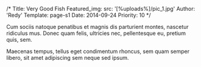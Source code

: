 /*
Title: Very Good Fish
Featured_img:
  src: '[%uploads%]/pic_1.jpg'
Author: 'Redy'
Template: page-s1
Date: 2014-09-24
Priority: 10
*/
<p>Cum sociis natoque penatibus et magnis dis parturient montes, nascetur ridiculus mus. Donec quam felis, ultricies nec, pellentesque eu, pretium quis, sem.</p>
<p>Maecenas tempus, tellus eget condimentum rhoncus, sem quam semper libero, sit amet adipiscing sem neque sed ipsum.</p>